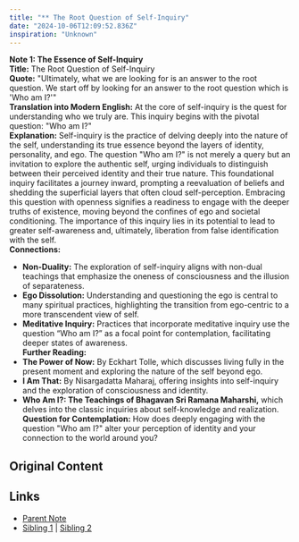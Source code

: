 ```yaml
---
title: "** The Root Question of Self-Inquiry"
date: "2024-10-06T12:09:52.836Z"
inspiration: "Unknown"
---
```


  
**Note 1: The Essence of Self-Inquiry**  
**Title:** The Root Question of Self-Inquiry  
**Quote:** "Ultimately, what we are looking for is an answer to the root question. We start off by looking for an answer to the root question which is 'Who am I?'"  
**Translation into Modern English:** At the core of self-inquiry is the quest for understanding who we truly are. This inquiry begins with the pivotal question: "Who am I?"  
**Explanation:** Self-inquiry is the practice of delving deeply into the nature of the self, understanding its true essence beyond the layers of identity, personality, and ego. The question "Who am I?" is not merely a query but an invitation to explore the authentic self, urging individuals to distinguish between their perceived identity and their true nature. This foundational inquiry facilitates a journey inward, prompting a reevaluation of beliefs and shedding the superficial layers that often cloud self-perception. Embracing this question with openness signifies a readiness to engage with the deeper truths of existence, moving beyond the confines of ego and societal conditioning. The importance of this inquiry lies in its potential to lead to greater self-awareness and, ultimately, liberation from false identification with the self.  
**Connections:**  
- **Non-Duality:** The exploration of self-inquiry aligns with non-dual teachings that emphasize the oneness of consciousness and the illusion of separateness.  
- **Ego Dissolution:** Understanding and questioning the ego is central to many spiritual practices, highlighting the transition from ego-centric to a more transcendent view of self.  
- **Meditative Inquiry:** Practices that incorporate meditative inquiry use the question “Who am I?” as a focal point for contemplation, facilitating deeper states of awareness.  
**Further Reading:**  
- **The Power of Now:** By Eckhart Tolle, which discusses living fully in the present moment and exploring the nature of the self beyond ego.  
- **I Am That:** By Nisargadatta Maharaj, offering insights into self-inquiry and the exploration of consciousness and identity.  
- **Who Am I?: The Teachings of Bhagavan Sri Ramana Maharshi,** which delves into the classic inquiries about self-knowledge and realization.  
**Question for Contemplation:** How does deeply engaging with the question "Who am I?" alter your perception of identity and your connection to the world around you?  



## Original Content



## Links

- [Parent Note](/parent-note.md)
- [Sibling 1](/zettel1.md) | [Sibling 2](/zettel2.md)
